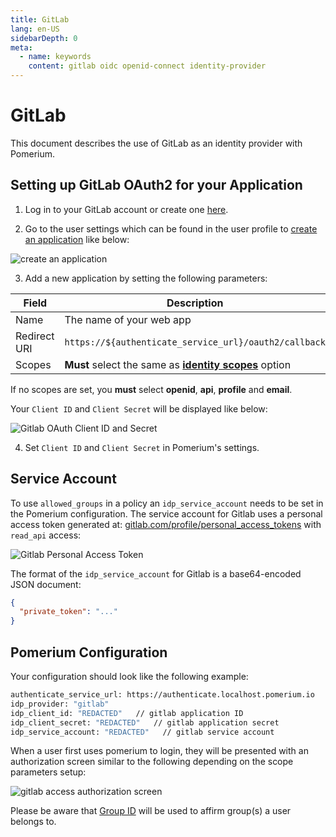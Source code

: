 ```yaml
---
title: GitLab
lang: en-US
sidebarDepth: 0
meta:
  - name: keywords
    content: gitlab oidc openid-connect identity-provider
---
```


# GitLab

This document describes the use of GitLab as an identity provider with Pomerium.

## Setting up GitLab OAuth2 for your Application

1. Log in to your GitLab account or create one [here](https://gitlab.com/users/sign_in).

2. Go to the user settings which can be found in the user profile to [create an application](https://gitlab.com/profile/applications) like below:

![create an application](./img/gitlab/gitlab-create-applications.png)

3. Add a new application by setting the following parameters:

Field        | Description
------------ | --------------------------------------------
Name         | The name of your web app
Redirect URI | `https://${authenticate_service_url}/oauth2/callback`
Scopes       | **Must** select the same as **[identity scopes]** option

If no scopes are set, you **must** select **openid**, **api**, **profile** and **email**.

Your `Client ID` and `Client Secret` will be displayed like below:

![Gitlab OAuth Client ID and Secret](./img/gitlab/gitlab-credentials.png)

4. Set `Client ID` and `Client Secret` in Pomerium's settings.

## Service Account

To use `allowed_groups` in a policy an `idp_service_account` needs to be set in the Pomerium configuration. The service account for Gitlab uses a personal access token generated at: [gitlab.com/profile/personal_access_tokens](https://gitlab.com/profile/personal_access_tokens) with `read_api` access:

![Gitlab Personal Access Token](./img/gitlab/gitlab-personal-access-token.png)


The format of the `idp_service_account` for Gitlab is a base64-encoded JSON document:

```json
{
  "private_token": "..."
}
```

## Pomerium Configuration

Your configuration should look like the following example:

```bash
authenticate_service_url: https://authenticate.localhost.pomerium.io
idp_provider: "gitlab"
idp_client_id: "REDACTED"   // gitlab application ID
idp_client_secret: "REDACTED"   // gitlab application secret
idp_service_account: "REDACTED"   // gitlab service account
```

When a user first uses pomerium to login, they will be presented with an authorization screen similar to the following depending on the scope parameters setup:

![gitlab access authorization screen](./img/gitlab/gitlab-verify-access.png)

Please be aware that [Group ID](https://docs.gitlab.com/ee/api/groups.html#details-of-a-group) will be used to affirm group(s) a user belongs to.

[identity scopes]: ../../reference/readme.md#identity-provider-scopes
